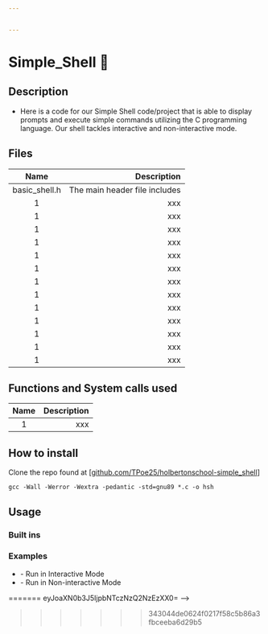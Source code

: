 ```yaml
---


---
```


<h1 id="simple_shell">Simple_Shell 🐚</h1>
<h2 id="description">Description</h2>
<ul>
<li>Here is a code for our Simple Shell code/project that is able to display prompts and execute simple commands utilizing the C programming language. Our shell tackles interactive and non-interactive mode.</li>
</ul>
<h2 id="files">Files</h2>

<table>
<thead>
<tr>
<th align="center">Name</th>
<th align="right">Description</th>
</tr>
</thead>
<tbody>
<tr>
<td align="center">basic_shell.h</td>
<td align="right">The main header file includes</td>
</tr>
<td align="center">1</td>
<td align="right">xxx</td>
<tr>
<td align="center">1</td>
<td align="right">xxx</td>
</tr>
<tr>
<td align="center">1</td>
<td align="right">xxx</td>
</tr>
<tr>
<td align="center">1</td>
<td align="right">xxx</td>
</tr>
<tr>
<td align="center">1</td>
<td align="right">xxx</td>
</tr>
<tr>
<td align="center">1</td>
<td align="right">xxx</td>
</tr>
<tr>
<td align="center">1</td>
<td align="right">xxx</td>
</tr>
<tr>
<td align="center">1</td>
<td align="right">xxx</td>
</tr>
<tr>
<td align="center">1</td>
<td align="right">xxx</td>
</tr>
<tr>
<td align="center">1</td>
<td align="right">xxx</td>
</tr>
<tr>
<td align="center">1</td>
<td align="right">xxx</td>
</tr>
<tr>
<td align="center">1</td>
<td align="right">xxx</td>
</tr>
<tr>
<td align="center">1</td>
<td align="right">xxx</td>
</tr>
</tbody>
</table><h2 id="functions-and-system-calls-used">Functions and System calls used</h2>

<table>
<thead>
<tr>
<th align="center">Name</th>
<th align="right">Description</th>
</tr>
</thead>
<tbody>
<tr>
<td align="center">1</td>
<td align="right">xxx</td>
</tr>
</tbody>
</table><h2 id="how-to-install">How to install</h2>
<p>
Clone the repo found at [<a href="http://github.com/TPoe25/holbertonschool-simple_shell">github.com/TPoe25/holbertonschool-simple_shell</a>]</p>
<pre><code>gcc -Wall -Werror -Wextra -pedantic -std=gnu89 *.c -o hsh
</code></pre>
<h2 id="usage">Usage</h2>
<h3 id="built-ins">Built ins</h3>
<h3 id="examples">Examples</h3>
<ul>
<li>
 - Run in Interactive Mode</li>
<li>
 - Run in Non-interactive Mode</li>
</ul>

<!--stackedit_data:
<<<<<<< HEAD
eyJoaXN0b3J5IjpbMTQwNDQ0MTMzNSwzODkzNjU3ODddfQ==
-->
=======
eyJoaXN0b3J5IjpbNTczNzQ2NzEzXX0=
-->
>>>>>>> 343044de0624f0217f58c5b86a3fbceeba6d29b5
<!--stackedit_data:
eyJoaXN0b3J5IjpbMjAxOTExNzgwXX0=
-->